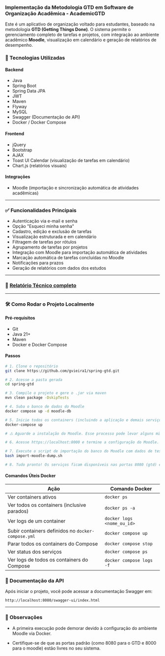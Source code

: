 ### Implementação da Metodologia GTD em Software de Organização Acadêmica - AcademicGTD

Este é um aplicativo de organização voltado para estudantes, baseado na metodologia **GTD (Getting Things Done)**. O sistema permite o gerenciamento completo de tarefas e projetos, com integração ao ambiente acadêmico **Moodle**, visualização em calendário e geração de relatórios de desempenho.

### 🚀 Tecnologias Utilizadas

#### Backend

- Java
- Spring Boot
- Spring Data JPA
- JWT
- Maven
- Flyway
- MySQL
- Swagger (Documentação de API)
- Docker / Docker Compose
#### Frontend

- jQuery
- Bootstrap
- AJAX
- Toast UI Calendar (visualização de tarefas em calendário)
- Chart.js (relatórios visuais)

#### Integrações

- Moodle (importação e sincronização automática de atividades acadêmicas)

---
### ✅ Funcionalidades Principais

- Autenticação via e-mail e senha
- Opção "Esqueci minha senha"
- Cadastro, edição e exclusão de tarefas
- Visualização estruturada e em calendário
- Filtragem de tarefas por rótulos
- Agrupamento de tarefas por projetos
- Integração com Moodle para importação automática de atividades
- Marcação automática de tarefas concluídas no Moodle
- Notificações para prazos
- Geração de relatórios com dados dos estudos

---

### 📄 [Relatório Técnico completo](docs/Relatorio_Tecnico_ADS_IFSP)

---

### 🛠️ Como Rodar o Projeto Localmente

#### Pré-requisitos
- Git
- Java 21+
- Maven
- Docker e Docker Compose

#### Passos
```bash
# 1. Clone o repositório
git clone https://github.com/gvieira1/spring-gtd.git

# 2. Acesse a pasta gerada
cd spring-gtd

# 3. Compile o projeto e gere o .jar via maven
mvn clean package -DskipTests

# 4. Suba o banco de dados do Moodle
docker compose up -d moodle-db

# 5. Inicie todos os containers (incluindo a aplicação e demais serviços)
docker-compose up

# ⚠️ Aguarde a instalação do Moodle. Esse processo pode levar alguns minutos!

# 6. Acesse https://localhost:8000 e termine a configuração do Moodle.

# 7. Execute o script de importação do banco do Moodle com dados de teste
bash import-moodle-dump.sh

# 8. Tudo pronto! Os serviços ficam disponíveis nas portas 8080 (gtd) e 8000 (moodle)
````

#### Comandos Úteis Docker

| Ação                                               | Comando Docker             |
| -------------------------------------------------- | -------------------------- |
| Ver containers ativos                              | `docker ps`                |
| Ver todos os containers (inclusive parados)        | `docker ps -a`             |
| Ver logs de um container                           | `docker logs <nome_ou_id>` |
| Subir containers definidos no `docker-compose.yml` | `docker compose up`        |
| Parar todos os containers do Compose               | `docker compose stop`      |
| Ver status dos serviços                            | `docker compose ps`        |
| Ver logs de todos os containers do Compose         | `docker compose logs -f`   |

### 📖 Documentação da API

Após iniciar o projeto, você pode acessar a documentação Swagger em:

```
http://localhost:8080/swagger-ui/index.html
```

---
### 📌 Observações

- A primeira execução pode demorar devido à configuração do ambiente Moodle via Docker.
    
- Certifique-se de que as portas padrão (como 8080 para o GTD e 8000 para o moodle) estão livres no seu sistema.
  
    
